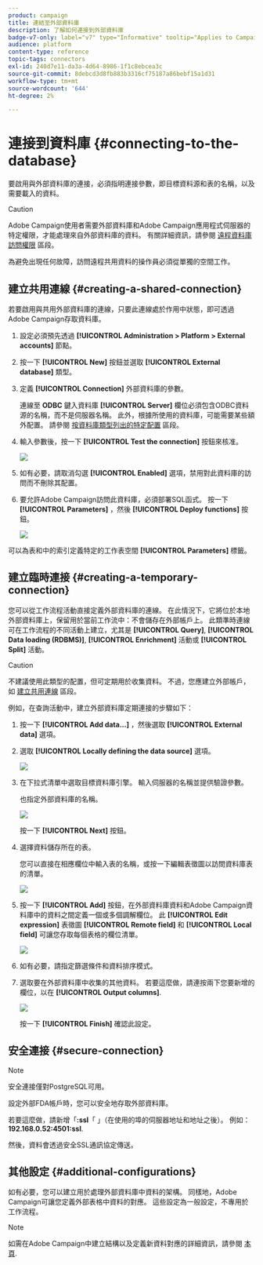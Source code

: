```yaml
---
product: campaign
title: 連結至外部資料庫
description: 了解如何連接到外部資料庫
badge-v7-only: label="v7" type="Informative" tooltip="Applies to Campaign Classic v7 only"
audience: platform
content-type: reference
topic-tags: connectors
exl-id: 240d7e11-da3a-4d64-8986-1f1c8ebcea3c
source-git-commit: 8debcd3d8fb883b3316cf75187a86bebf15a1d31
workflow-type: tm+mt
source-wordcount: '644'
ht-degree: 2%

---
```


# 連接到資料庫 {#connecting-to-the-database}



要啟用與外部資料庫的連接，必須指明連接參數，即目標資料源和表的名稱，以及需要載入的資料。

>[!CAUTION]
>
>Adobe Campaign使用者需要外部資料庫和Adobe Campaign應用程式伺服器的特定權限，才能處理來自外部資料庫的資料。 有關詳細資訊，請參閱 [遠程資料庫訪問權限](../../installation/using/remote-database-access-rights.md) 區段。
>
>為避免出現任何故障，訪問遠程共用資料的操作員必須從單獨的空間工作。

## 建立共用連線 {#creating-a-shared-connection}

若要啟用與共用外部資料庫的連線，只要此連線處於作用中狀態，即可透過Adobe Campaign存取資料庫。

1. 設定必須預先透過 **[!UICONTROL Administration > Platform > External accounts]** 節點。
1. 按一下 **[!UICONTROL New]** 按鈕並選取 **[!UICONTROL External database]** 類型。
1. 定義 **[!UICONTROL Connection]** 外部資料庫的參數。

   連線至 **ODBC** 鍵入資料庫 **[!UICONTROL Server]** 欄位必須包含ODBC資料源的名稱，而不是伺服器名稱。 此外，根據所使用的資料庫，可能需要某些額外配置。 請參閱 [按資料庫類型列出的特定配置](../../installation/using/configure-fda.md) 區段。

1. 輸入參數後，按一下 **[!UICONTROL Test the connection]** 按鈕來核准。

   ![](assets/wf-external-account-create.png)

1. 如有必要，請取消勾選 **[!UICONTROL Enabled]** 選項，禁用對此資料庫的訪問而不刪除其配置。
1. 要允許Adobe Campaign訪問此資料庫，必須部署SQL函式。 按一下 **[!UICONTROL Parameters]** ，然後 **[!UICONTROL Deploy functions]** 按鈕。

   ![](assets/wf-external-account-functions.png)

可以為表和中的索引定義特定的工作表空間 **[!UICONTROL Parameters]** 標籤。

## 建立臨時連接 {#creating-a-temporary-connection}

您可以從工作流程活動直接定義外部資料庫的連線。 在此情況下，它將位於本地外部資料庫上，保留用於當前工作流中：不會儲存在外部帳戶上。 此類準時連線可在工作流程的不同活動上建立，尤其是 **[!UICONTROL Query]**, **[!UICONTROL Data loading (RDBMS)]**, **[!UICONTROL Enrichment]** 活動或 **[!UICONTROL Split]** 活動。

>[!CAUTION]
>
>不建議使用此類型的配置，但可定期用於收集資料。 不過，您應建立外部帳戶，如 [建立共用連線](#creating-a-shared-connection) 區段。

例如，在查詢活動中，建立外部資料庫定期連接的步驟如下：

1. 按一下 **[!UICONTROL Add data...]** ，然後選取 **[!UICONTROL External data]** 選項。
1. 選取 **[!UICONTROL Locally defining the data source]** 選項。

   ![](assets/wf_add_data_local_external_data.png)

1. 在下拉式清單中選取目標資料庫引擎。 輸入伺服器的名稱並提供驗證參數。

   也指定外部資料庫的名稱。

   ![](assets/wf_add_data_local_external_data_param.png)

   按一下 **[!UICONTROL Next]** 按鈕。

1. 選擇資料儲存所在的表。

   您可以直接在相應欄位中輸入表的名稱，或按一下編輯表徵圖以訪問資料庫表的清單。

   ![](assets/wf_add_data_local_external_data_select_table.png)

1. 按一下 **[!UICONTROL Add]** 按鈕，在外部資料庫資料和Adobe Campaign資料庫中的資料之間定義一個或多個調解欄位。 此 **[!UICONTROL Edit expression]** 表徵圖 **[!UICONTROL Remote field]** 和 **[!UICONTROL Local field]** 可讓您存取每個表格的欄位清單。

   ![](assets/wf_add_data_local_external_data_join.png)

1. 如有必要，請指定篩選條件和資料排序模式。
1. 選取要在外部資料庫中收集的其他資料。 若要這麼做，請連按兩下您要新增的欄位，以在 **[!UICONTROL Output columns]**.

   ![](assets/wf_add_data_local_external_data_select.png)

   按一下 **[!UICONTROL Finish]** 確認此設定。

## 安全連接 {#secure-connection}

>[!NOTE]
>
>安全連接僅對PostgreSQL可用。

設定外部FDA帳戶時，您可以安全地存取外部資料庫。

若要這麼做，請新增「**:ssl**「 」（在使用的埠的伺服器地址和地址之後）。 例如： **192.168.0.52:4501:ssl**.

然後，資料會透過安全SSL通訊協定傳送。

## 其他設定 {#additional-configurations}

如有必要，您可以建立用於處理外部資料庫中資料的架構。 同樣地，Adobe Campaign可讓您定義外部表格中資料的對應。 這些設定為一般設定，不專用於工作流程。

>[!NOTE]
>
>如需在Adobe Campaign中建立結構以及定義新資料對應的詳細資訊，請參閱 [本頁](../../configuration/using/about-schema-edition.md).
